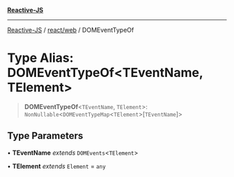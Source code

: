 [**Reactive-JS**](../../../README.md)

***

[Reactive-JS](../../../README.md) / [react/web](../README.md) / DOMEventTypeOf

# Type Alias: DOMEventTypeOf\<TEventName, TElement\>

> **DOMEventTypeOf**\<`TEventName`, `TElement`\>: `NonNullable`\<`DOMEventTypeMap`\<`TElement`\>\[`TEventName`\]\>

## Type Parameters

• **TEventName** *extends* `DOMEvents`\<`TElement`\>

• **TElement** *extends* `Element` = `any`

